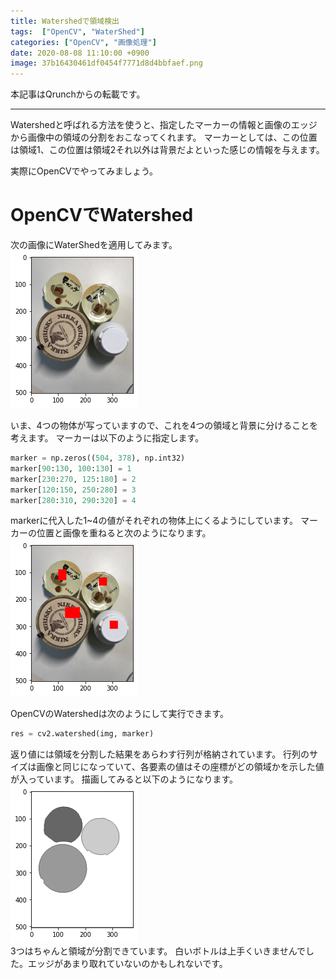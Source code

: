 ```yaml
---
title: Watershedで領域検出
tags:  ["OpenCV", "WaterShed"]
categories: ["OpenCV", "画像処理"]
date: 2020-08-08 11:10:00 +0900
image: 37b16430461df0454f7771d8d4bbfaef.png
---
```

本記事はQrunchからの転載です。
___
Watershedと呼ばれる方法を使うと、指定したマーカーの情報と画像のエッジから画像中の領域の分割をおこなってくれます。
マーカーとしては、この位置は領域1、この位置は領域2それ以外は背景だよといった感じの情報を与えます。

実際にOpenCVでやってみましょう。

# OpenCVでWatershed
次の画像にWaterShedを適用してみます。  
![](cdf9a74e4a1e0477d2066efbf86e93cb.png)  

いま、4つの物体が写っていますので、これを4つの領域と背景に分けることを考えます。
マーカーは以下のように指定します。

``` Python
marker = np.zeros((504, 378), np.int32)
marker[90:130, 100:130] = 1
marker[230:270, 125:180] = 2
marker[120:150, 250:280] = 3
marker[280:310, 290:320] = 4
```
markerに代入した1~4の値がそれぞれの物体上にくるようにしています。
マーカーの位置と画像を重ねると次のようになります。  
![](6fcd43a57464d0169077f97f8b0f6ec5.png)

OpenCVのWatershedは次のようにして実行できます。

```Python
res = cv2.watershed(img, marker)
```
返り値には領域を分割した結果をあらわす行列が格納されています。
行列のサイズは画像と同じになっていて、各要素の値はその座標がどの領域かを示した値が入っています。
描画してみると以下のようになります。  
![](37b16430461df0454f7771d8d4bbfaef.png)  
3つはちゃんと領域が分割できています。
白いボトルは上手くいきませんでした。エッジがあまり取れていないのかもしれないです。
